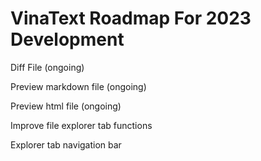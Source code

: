 # VinaText Roadmap For 2023 Development

Diff File (ongoing)

Preview markdown file (ongoing)

Preview html file (ongoing)

Improve file explorer tab functions

Explorer tab navigation bar
